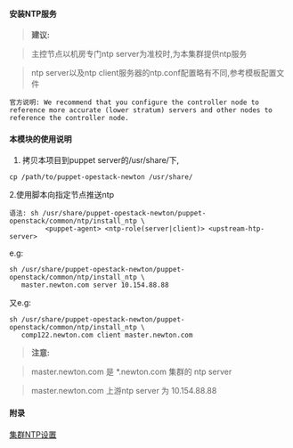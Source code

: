 #### 安装NTP服务

> **建议:**

> 主控节点以机房专门ntp server为准校时,为本集群提供ntp服务

> ntp server以及ntp client服务器的ntp.conf配置略有不同,参考模板配置文件

```
官方说明: We recommend that you configure the controller node to reference more accurate (lower stratum) servers and other nodes to reference the controller node.
```

#### 本模块的使用说明
1. 拷贝本项目到puppet server的/usr/share/下,
```
cp /path/to/puppet-opestack-newton /usr/share/
```

2.使用脚本向指定节点推送ntp
```
语法: sh /usr/share/puppet-opestack-newton/puppet-openstack/common/ntp/install_ntp \
         <puppet-agent> <ntp-role(server|client)> <upstream-htp-server>
```

e.g:
```
sh /usr/share/puppet-opestack-newton/puppet-openstack/common/ntp/install_ntp \
   master.newton.com server 10.154.88.88 
```
又e.g:
```
sh /usr/share/puppet-opestack-newton/puppet-openstack/common/ntp/install_ntp \
   comp122.newton.com client master.newton.com 
```
> **注意:**

> master.newton.com 是 *.newton.com 集群的 ntp server

> master.newton.com 上游ntp server 为 10.154.88.88

#### 附录

[集群NTP设置](https://docs.openstack.org/newton/install-guide-rdo/environment-ntp.html)